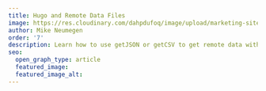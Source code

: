 ```yaml
---
title: Hugo and Remote Data Files
image: https://res.cloudinary.com/dahpdufoq/image/upload/marketing-site/Hugo_remote_data_files.png
author: Mike Neumegen
order: '7'
description: Learn how to use getJSON or getCSV to get remote data with Hugo.
seo:
  open_graph_type: article
  featured_image:
  featured_image_alt:
---
```

